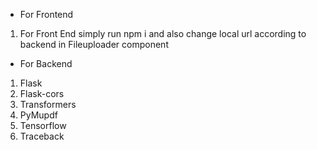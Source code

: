 - For Frontend
1. For Front End simply run npm i and also change local url according to backend in Fileuploader component

- For Backend
1. Flask
2. Flask-cors
3. Transformers
4. PyMupdf
5. Tensorflow
6. Traceback
